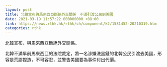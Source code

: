 ```yaml
---
layout: post
title: 北韓宣布與馬來西亞斷絕外交關係　不滿引渡公民到美國
date: 2021-03-19 11:57:22.000000000 +08:00
link: https://news.rthk.hk/rthk/ch/component/k2/1581452-20210319.htm
categories: rthk
---
```


北韓宣布，與馬來西亞斷絕外交關係。

北韓不滿早前馬來西亞的法院裁定，將一名涉嫌洗黑錢的北韓公民引渡去美國，形容是荒謬捏造，不可容忍，並警告美國要為事件付出代價。
